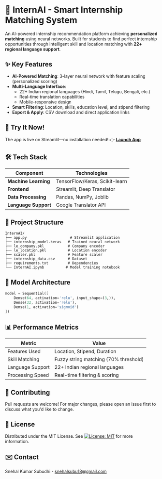 # 🚀 InternAI - Smart Internship Matching System

An AI-powered internship recommendation platform achieving **personalized matching** using neural networks. Built for students to find perfect internship opportunities through intelligent skill and location matching with **22+ regional language support**.

## ✨ Key Features
- **AI-Powered Matching**: 3-layer neural network with feature scaling (personalized scoring)
- **Multi-Language Interface**: 
  - 22+ Indian regional languages (Hindi, Tamil, Telugu, Bengali, etc.)
  - Real-time translation capabilities
  - Mobile-responsive design
- **Smart Filtering**: Location, skills, education level, and stipend filtering
- **Export & Apply**: CSV download and direct application links

## 🚀 Try It Now!
The app is live on Streamlit—no installation needed!
👉 **[Launch App](https://intern-ai.streamlit.app/)**

## 🛠 Tech Stack
| Component | Technologies |
|-----------|--------------|
| **Machine Learning** | TensorFlow/Keras, Scikit-learn |
| **Frontend** | Streamlit, Deep Translator |
| **Data Processing** | Pandas, NumPy, Joblib |
| **Language Support** | Google Translator API |

## 📂 Project Structure
```
InternAI/
├── app.py                    # Streamlit application
├── internship_model.keras   # Trained neural network
├── le_company.pkl           # Company encoder
├── le_location.pkl          # Location encoder
├── scaler.pkl               # Feature scaler
├── internship_data.csv      # Dataset
├── requirements.txt         # Dependencies
└── InternAI.ipynb          # Model training notebook
```

## 🧠 Model Architecture
```python
model = Sequential([
    Dense(64, activation='relu', input_shape=(3,)),
    Dense(32, activation='relu'),
    Dense(1, activation='sigmoid')
])
```

## 📊 Performance Metrics
| Metric | Value |
|--------|-------|
| Features Used | Location, Stipend, Duration |
| Skill Matching | Fuzzy string matching (70% threshold) |
| Language Support | 22+ Indian regional languages |
| Processing Speed | Real-time filtering & scoring |

## 🤝 Contributing
Pull requests are welcome! For major changes, please open an issue first to discuss what you'd like to change.

## 📜 License
Distributed under the MIT License. See [![License: MIT](https://img.shields.io/badge/License-MIT-yellow.svg)](https://opensource.org/licenses/MIT) for more information.

## ✉️ Contact
Snehal Kumar Subudhi - snehalsubu18@gmail.com
